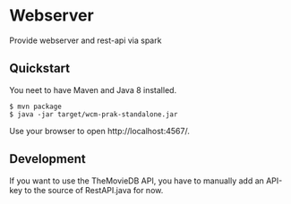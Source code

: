 # Webserver

Provide webserver and rest-api via spark 

## Quickstart

You neet to have Maven and Java 8 installed.

```
$ mvn package
$ java -jar target/wcm-prak-standalone.jar
```

Use your browser to open http://localhost:4567/.

## Development

If you want to use the TheMovieDB API, you have to manually add
an API-key to the source of RestAPI.java for now.
